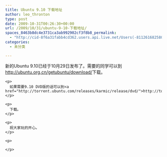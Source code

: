 ```yaml
---
title: Ubuntu 9.10 下载地址
author: leo_thronton
type: post
date: 2009-10-31T00:26:30+00:00
url: /2009/10/31/ubuntu-9-10-下载地址/
spaces_8463b8dc4e3731ca3ab992902cf3f8b8_permalink:
  - "http://cid-8f6a31fabb4cd362.users.api.live.net/Users(-8112616825800567966)/Blogs('8F6A31FABB4CD362!102')/Entries('8F6A31FABB4CD362!1040')?authkey=yuBuArwciRo%24"
categories:
  - 未分类

---
```

<div id="msgcns!8F6A31FABB4CD362!1040" class="bvMsg">
  <div>
    <p>
      新的Ubuntu 9.10已经于10月29日发布了。需要的同学可以到 <a href="http://ubuntu.org.cn/getubuntu/download/">http://ubuntu.org.cn/getubuntu/download/</a>下载。
    </p>
    
    <p>
      如果需要9.10 DVD版的话可以到<a href="http://torrent.ubuntu.com/releases/karmic/release/dvd/">http://torrent.ubuntu.com/releases/karmic/release/dvd/</a>
    </p>
    
    <p>
      下载。
    </p>
    
    <p>
      祝大家玩的开心。
    </p>
    
    <p>
       
    </p>
  </div>
</div>